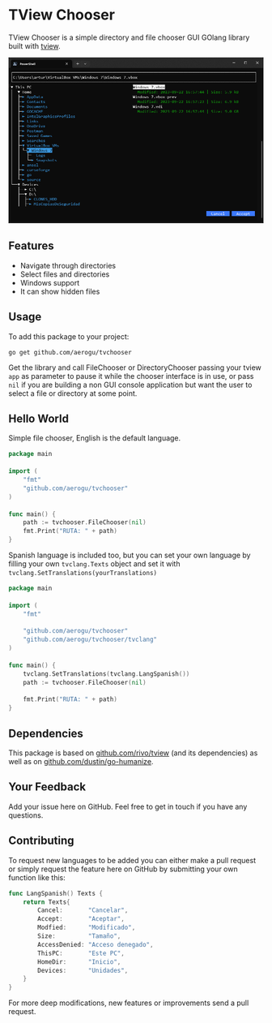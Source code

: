 # TView Chooser

TView Chooser is a simple directory and file chooser GUI GOlang library built with [tview](https://github.com/rivo/tview).

![ScreenShot](https://raw.githubusercontent.com/AEROGU/tvchooser/main/ScreenShot.png)

## Features
- Navigate through directories
- Select files and directories
- Windows support
- It can show hidden files

## Usage

To add this package to your project:

```
go get github.com/aerogu/tvchooser
```

Get the library and call FileChooser or DirectoryChooser passing your tview `app` as parameter to pause it while the chooser interface is in use, or pass `nil` if you are building a non GUI console application but want the user to select a file or directory at some point.

## Hello World

Simple file chooser, English is the default language.

```go
package main

import (
	"fmt"
	"github.com/aerogu/tvchooser"
)

func main() {
	path := tvchooser.FileChooser(nil)
	fmt.Print("RUTA: " + path)
}
```

Spanish language is included too, but you can set your own language by filling your own `tvclang.Texts` object and set it with `tvclang.SetTranslations(yourTranslations)`

```go
package main

import (
	"fmt"

	"github.com/aerogu/tvchooser"
	"github.com/aerogu/tvchooser/tvclang"
)

func main() {
	tvclang.SetTranslations(tvclang.LangSpanish())
	path := tvchooser.FileChooser(nil)

	fmt.Print("RUTA: " + path)
}
```

## Dependencies

This package is based on [github.com/rivo/tview](https://github.com/rivo/tview) (and its dependencies) as well as on [github.com/dustin/go-humanize](https://github.com/dustin/go-humanize).

## Your Feedback

Add your issue here on GitHub. Feel free to get in touch if you have any questions.

## Contributing

To request new languages to be added you can either make a pull request or simply request the feature here on GitHub by submitting your own function like this:

```go
func LangSpanish() Texts {
	return Texts{
		Cancel:       "Cancelar",
		Accept:       "Aceptar",
		Modfied:      "Modificado",
		Size:         "Tamaño",
		AccessDenied: "Acceso denegado",
		ThisPC:       "Este PC",
		HomeDir:      "Inicio",
		Devices:      "Unidades",
	}
}
```

For more deep modifications, new features or improvements send a pull request.
